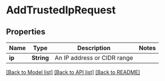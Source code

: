 # AddTrustedIpRequest

## Properties

Name | Type | Description | Notes
------------ | ------------- | ------------- | -------------
**ip** | **String** | An IP address or CIDR range | 

[[Back to Model list]](../README.md#documentation-for-models) [[Back to API list]](../README.md#documentation-for-api-endpoints) [[Back to README]](../README.md)


